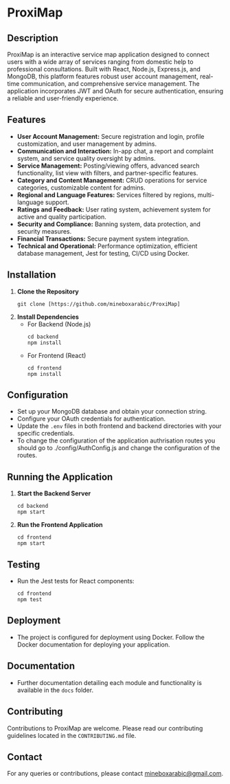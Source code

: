 
# ProxiMap

## Description
ProxiMap is an interactive service map application designed to connect users with a wide array of services ranging from domestic help to professional consultations. Built with React, Node.js, Express.js, and MongoDB, this platform features robust user account management, real-time communication, and comprehensive service management. The application incorporates JWT and OAuth for secure authentication, ensuring a reliable and user-friendly experience.

## Features

- **User Account Management:** Secure registration and login, profile customization, and user management by admins.
- **Communication and Interaction:** In-app chat, a report and complaint system, and service quality oversight by admins.
- **Service Management:** Posting/viewing offers, advanced search functionality, list view with filters, and partner-specific features.
- **Category and Content Management:** CRUD operations for service categories, customizable content for admins.
- **Regional and Language Features:** Services filtered by regions, multi-language support.
- **Ratings and Feedback:** User rating system, achievement system for active and quality participation.
- **Security and Compliance:** Banning system, data protection, and security measures.
- **Financial Transactions:** Secure payment system integration.
- **Technical and Operational:** Performance optimization, efficient database management, Jest for testing, CI/CD using Docker.

## Installation

1. **Clone the Repository**
   ```
   git clone [https://github.com/mineboxarabic/ProxiMap]
   ```
2. **Install Dependencies**
   - For Backend (Node.js)
     ```
     cd backend
     npm install
     ```
   - For Frontend (React)
     ```
     cd frontend
     npm install
     ```

## Configuration

- Set up your MongoDB database and obtain your connection string.
- Configure your OAuth credentials for authentication.
- Update the `.env` files in both frontend and backend directories with your specific credentials.
- To change the configuration of the application authrisation routes you should go to ./config/AuthConfig.js and change the configuration of the routes.
## Running the Application

1. **Start the Backend Server**
   ```
   cd backend
   npm start
   ```
2. **Run the Frontend Application**
   ```
   cd frontend
   npm start
   ```

## Testing

- Run the Jest tests for React components:
  ```
  cd frontend
  npm test
  ```

## Deployment

- The project is configured for deployment using Docker. Follow the Docker documentation for deploying your application.

## Documentation

- Further documentation detailing each module and functionality is available in the `docs` folder.

## Contributing

Contributions to ProxiMap are welcome. Please read our contributing guidelines located in the `CONTRIBUTING.md` file.

## Contact

For any queries or contributions, please contact mineboxarabic@gmail.com.

